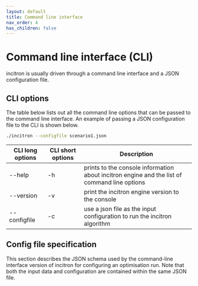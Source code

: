 ```yaml
---
layout: default
title: Command line interface
nav_order: 4
has_children: false
---
```


# Command line interface (CLI)

incitron is usually driven through a command line interface and a JSON configuration file.

## CLI options

The table below lists out all the command line options that can be passed to the command line interface.
An example of passing a JSON configuration file to the CLI is shown below.

```bash
./incitron --configfile scenario1.json
```

|  CLI long options   |  CLI short options  | Description                                                                                          |
|---------------------|---------------------|------------------------------------------------------------------------------------------------------|
| \-\-help            | \-h                 | prints to the console information about incitron engine and the list of command line options         |
| \-\-version         | \-v                 | print the incitron engine version to the console                                                     |
| \-\-configfile      | \-c                 | use a json file as the input configuration to run the incitron algorithm                             |

## Config file specification

This section describes the JSON schema used by the command-line interface version of incitron for configuring an optimisation run. Note that both the input data and configuration are contained within the same JSON file.

